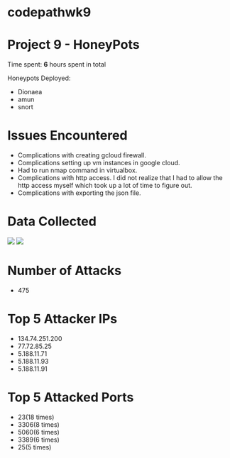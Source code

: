 # codepathwk9
# Project 9 - HoneyPots

Time spent: **6** hours spent in total

Honeypots Deployed: 
* Dionaea
* amun
* snort

# Issues Encountered
* Complications with creating gcloud firewall.
* Complications setting up vm instances in google cloud.
* Had to run nmap command in virtualbox.
* Complications with http access. I did not realize that I had to allow the http access myself which took up a lot of time to figure out. 
* Complications with exporting the json file.


# Data Collected
<img src='https://raw.githubusercontent.com/lihaojin/codepathwk9/master/honeypot1.png'/>
<img src='https://raw.githubusercontent.com/lihaojin/codepathwk9/master/honeypot2.png'/>

# Number of Attacks
* 475


# Top 5 Attacker IPs
* 134.74.251.200
* 77.72.85.25
* 5.188.11.71
* 5.188.11.93
* 5.188.11.91

# Top 5 Attacked Ports
* 23(18 times)
* 3306(8 times)
* 5060(6 times)
* 3389(6 times)
* 25(5 times)

